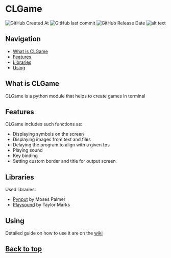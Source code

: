 # CLGame
![GitHub Created At](https://img.shields.io/github/created-at/K0RSY/CLGame) ![GitHub last commit](https://img.shields.io/github/last-commit/K0RSY/CLGame) ![GitHub Release Date](https://img.shields.io/github/release-date/K0RSY/CLGame)
![alt text](https://i.imgur.com/YAWAtC4.png)

## Navigation
- [What is CLGame](#what-is-clgame)
- [Features](#features)
- [Libraries](#libraries)
- [Using](#using)

## What is CLGame
CLGame is a python module that helps to create games in terminal

## Features
CLGame includes such functions as:
- Displaying symbols on the screen
- Displaying images from text and files
- Delaying the program to align with a given fps
- Playing sound
- Key binding
- Setting custom border and title for output screen

## Libraries
Used libraries:
- [Pynput](https://github.com/moses-palmer/pynput) by Moses Palmer
- [Playsound](https://github.com/TaylorSMarks/playsound) by Taylor Marks

## Using
Detailed guide on how to use it are on the [wiki](https://github.com/K0RSY/CLGame/wiki)

## [Back to top](#clgame)
